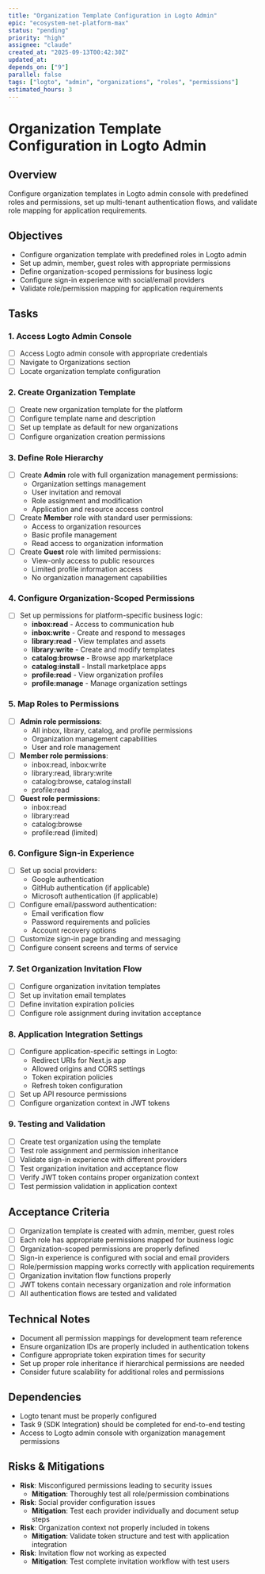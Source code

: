 ```yaml
---
title: "Organization Template Configuration in Logto Admin"
epic: "ecosystem-net-platform-max"
status: "pending"
priority: "high"
assignee: "claude"
created_at: "2025-09-13T00:42:30Z"
updated_at: 
depends_on: ["9"]
parallel: false
tags: ["logto", "admin", "organizations", "roles", "permissions"]
estimated_hours: 3
---
```


# Organization Template Configuration in Logto Admin

## Overview
Configure organization templates in Logto admin console with predefined roles and permissions, set up multi-tenant authentication flows, and validate role mapping for application requirements.

## Objectives
- Configure organization template with predefined roles in Logto admin
- Set up admin, member, guest roles with appropriate permissions
- Define organization-scoped permissions for business logic
- Configure sign-in experience with social/email providers
- Validate role/permission mapping for application requirements

## Tasks

### 1. Access Logto Admin Console
- [ ] Access Logto admin console with appropriate credentials
- [ ] Navigate to Organizations section
- [ ] Locate organization template configuration

### 2. Create Organization Template
- [ ] Create new organization template for the platform
- [ ] Configure template name and description
- [ ] Set up template as default for new organizations
- [ ] Configure organization creation permissions

### 3. Define Role Hierarchy
- [ ] Create **Admin** role with full organization management permissions:
  - Organization settings management
  - User invitation and removal
  - Role assignment and modification
  - Application and resource access control
- [ ] Create **Member** role with standard user permissions:
  - Access to organization resources
  - Basic profile management
  - Read access to organization information
- [ ] Create **Guest** role with limited permissions:
  - View-only access to public resources
  - Limited profile information access
  - No organization management capabilities

### 4. Configure Organization-Scoped Permissions
- [ ] Set up permissions for platform-specific business logic:
  - **inbox:read** - Access to communication hub
  - **inbox:write** - Create and respond to messages
  - **library:read** - View templates and assets
  - **library:write** - Create and modify templates
  - **catalog:browse** - Browse app marketplace
  - **catalog:install** - Install marketplace apps
  - **profile:read** - View organization profiles
  - **profile:manage** - Manage organization settings

### 5. Map Roles to Permissions
- [ ] **Admin role permissions**:
  - All inbox, library, catalog, and profile permissions
  - Organization management capabilities
  - User and role management
- [ ] **Member role permissions**:
  - inbox:read, inbox:write
  - library:read, library:write
  - catalog:browse, catalog:install
  - profile:read
- [ ] **Guest role permissions**:
  - inbox:read
  - library:read
  - catalog:browse
  - profile:read (limited)

### 6. Configure Sign-in Experience
- [ ] Set up social providers:
  - Google authentication
  - GitHub authentication (if applicable)
  - Microsoft authentication (if applicable)
- [ ] Configure email/password authentication:
  - Email verification flow
  - Password requirements and policies
  - Account recovery options
- [ ] Customize sign-in page branding and messaging
- [ ] Configure consent screens and terms of service

### 7. Set Organization Invitation Flow
- [ ] Configure organization invitation templates
- [ ] Set up invitation email templates
- [ ] Define invitation expiration policies
- [ ] Configure role assignment during invitation acceptance

### 8. Application Integration Settings
- [ ] Configure application-specific settings in Logto:
  - Redirect URIs for Next.js app
  - Allowed origins and CORS settings
  - Token expiration policies
  - Refresh token configuration
- [ ] Set up API resource permissions
- [ ] Configure organization context in JWT tokens

### 9. Testing and Validation
- [ ] Create test organization using the template
- [ ] Test role assignment and permission inheritance
- [ ] Validate sign-in experience with different providers
- [ ] Test organization invitation and acceptance flow
- [ ] Verify JWT token contains proper organization context
- [ ] Test permission validation in application context

## Acceptance Criteria
- [ ] Organization template is created with admin, member, guest roles
- [ ] Each role has appropriate permissions mapped for business logic
- [ ] Organization-scoped permissions are properly defined
- [ ] Sign-in experience is configured with social and email providers
- [ ] Role/permission mapping works correctly with application requirements
- [ ] Organization invitation flow functions properly
- [ ] JWT tokens contain necessary organization and role information
- [ ] All authentication flows are tested and validated

## Technical Notes
- Document all permission mappings for development team reference
- Ensure organization IDs are properly included in authentication tokens
- Configure appropriate token expiration times for security
- Set up proper role inheritance if hierarchical permissions are needed
- Consider future scalability for additional roles and permissions

## Dependencies
- Logto tenant must be properly configured
- Task 9 (SDK Integration) should be completed for end-to-end testing
- Access to Logto admin console with organization management permissions

## Risks & Mitigations
- **Risk**: Misconfigured permissions leading to security issues
  - **Mitigation**: Thoroughly test all role/permission combinations
- **Risk**: Social provider configuration issues
  - **Mitigation**: Test each provider individually and document setup steps
- **Risk**: Organization context not properly included in tokens
  - **Mitigation**: Validate token structure and test with application integration
- **Risk**: Invitation flow not working as expected
  - **Mitigation**: Test complete invitation workflow with test users